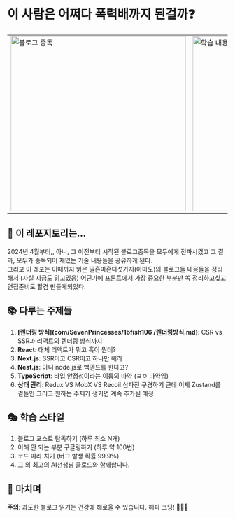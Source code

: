 # 이 사람은 어쩌다 폭력배까지 된걸까❓

<table>
  <tr>
    <td><img src="https://github.com/user-attachments/assets/b79278b5-d47b-4f30-b52d-19982c65353a" alt="블로그 중독" width="400"></td>
    <td><img src="https://github.com/user-attachments/assets/d902c6db-8b27-4125-9771-e232592d85b1" alt="학습 내용" width="400"></td>
  </tr>
</table>

## 🎢 이 레포지토리는...

2024년 4월부터,, 아니, 그 이전부터 시작된 블로그중독을 모두에게 전파시켰고 그 결과, 모두가 중독되어 재밌는 기술 내용들을 공유하게 된다. <br/>
그리고 이 레포는 이때까지 읽은 일흔마흔다섯가지(아마도)의 블로그들 내용들을 정리해서 (사실 지금도 읽고있음) 어딘가에 프론트에서 가장 중요한 부분만 쏙 정리하고싶고 면접준비도 할겸 만들게되었다.

## 📚 다루는 주제들

1. **[렌더링 방식](com/SevenPrincesses/1bfish106 /렌더링방식.md)**: CSR vs SSR과 리액트의 렌더링 방식까지
2. **React**: 대체 리액트가 뭐고 훅이 뭔데?
3. **Next.js**: SSR이고 CSR이고 하나만 해라
4. **Nest.js**: 아니 node.js로 백엔드를 한다고?
5. **TypeScript**: 타입 안정성이라는 이름의 마약 (ㄹㅇ 마약임)
6. **상태 관리**: Redux VS MobX VS Recoil 삼파전 구경하기 근데 이제 Zustand를 곁들인
그리고 원하는 주제가 생기면 계속 추가될 예정

## 🎭 학습 스타일

1. 블로그 포스트 탐독하기 (하루 최소 N개)
2. 이해 안 되는 부분 구글링하기 (하루 약 100번)
3. 코드 따라 치기 (버그 발생 확률 99.9%)
4. 그 외 최고의 AI선생님 클로드와 함께합니다.

## 🎉 마치며

**주의**: 과도한 블로그 읽기는 건강에 해로울 수 있습니다.
해피 코딩! 🎈🎊🎉
